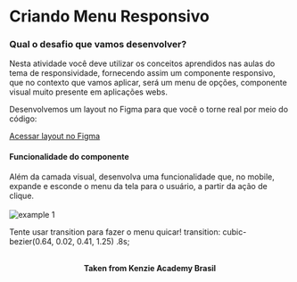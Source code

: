 <h1>Criando Menu Responsivo</h1>

<h3>Qual o desafio que vamos desenvolver?</h3>
Nesta atividade você deve utilizar os conceitos aprendidos nas aulas do tema de responsividade, fornecendo assim um componente responsivo, que no contexto que vamos aplicar, será um menu de opções, componente visual muito presente em aplicações webs.

Desenvolvemos um layout no Figma para que você o torne real por meio do código:

<a href="https://www.figma.com/file/O0ngrZUqIfKzlL8igaNsvc/%F0%9F%92%AA--Atividade---Criando-Menu-Responsivo?node-id=0%3A1&t=vqww8GVM590omHdh-0">⁠Acessar layout no Figma</a>

<h4>Funcionalidade do componente</h4>
Além da camada visual, desenvolva uma funcionalidade que, no mobile, expande e esconde o menu da tela para o usuário, a partir da ação de clique.<br>
<br>
<img src="./assets/example-1.gif" alt="example 1" />

Tente usar transition para fazer o menu quicar!
transition: cubic-bezier(0.64, 0.02, 0.41, 1.25) .8s;
<br>
<br>

<p align="center"><b>Taken from Kenzie Academy Brasil</b></p>

